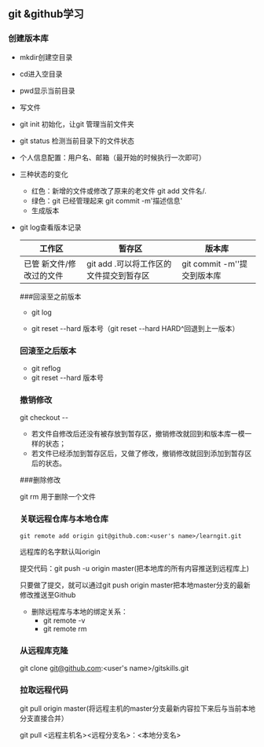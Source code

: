 ## git &github学习

### 	创建版本库

+ mkdir创建空目录

+ cd进入空目录

+ pwd显示当前目录

+ 写文件

+ git init  初始化，让git 管理当前文件夹

+ git status  检测当前目录下的文件状态

+ 个人信息配置：用户名、邮箱（最开始的时候执行一次即可）

+ 三种状态的变化
  + 红色：新增的文件或修改了原来的老文件   git add 文件名/.
  + 绿色：git 已经管理起来   git commit -m'描述信息'
  + 生成版本

+ git log查看版本记录

  | 工作区                        | 暂存区                                  | 版本库                      |
  | ----------------------------- | --------------------------------------- | --------------------------- |
  | 已管      新文件/修改过的文件 | git add .可以将工作区的文件提交到暂存区 | git commit -m''提交到版本库 |

  ###回滚至之前版本

  + git log

  + git reset --hard 版本号（git reset --hard HARD^回退到上一版本）

    

  ### 回滚至之后版本

  + git reflog
  + git reset --hard 版本号
  
  ### 撤销修改
  
  git checkout -- <file>
  
  + 若文件自修改后还没有被存放到暂存区，撤销修改就回到和版本库一模一样的状态；
  + 若文件已经添加到暂存区后，又做了修改，撤销修改就回到添加到暂存区后的状态。
  
  ###删除修改
  
  git rm 用于删除一个文件
  
  ### 关联远程仓库与本地仓库
  
  ```
  git remote add origin git@github.com:<user's name>/learngit.git
  ```
  
  远程库的名字默认叫origin
  
  提交代码：git push -u origin master(把本地库的所有内容推送到远程库上)
  
  只要做了提交，就可以通过git push origin master把本地master分支的最新修改推送至Github
  
  + 删除远程库与本地的绑定关系：
    + git remote -v
    + git remote rm <name>
  
  ### 从远程库克隆
  
  git clone git@github.com:<user's name>/gitskills.git
  
  ### 拉取远程代码
  
  git pull origin master(将远程主机的master分支最新内容拉下来后与当前本地分支直接合并）
  
  git pull <远程主机名><远程分支名>：<本地分支名>
